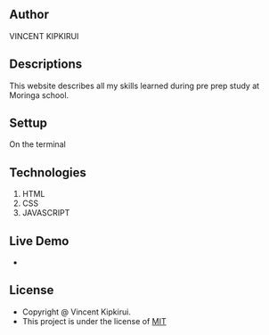 ## Author
VINCENT KIPKIRUI 
## Descriptions
This website describes all my skills learned during pre prep study at Moringa school.
## Settup
On the terminal


## Technologies
1. HTML
2. CSS 
3. JAVASCRIPT
## Live Demo
- 
## License
- Copyright @ Vincent Kipkirui.
- This project is under the license of [MIT](LICENSE.md)
